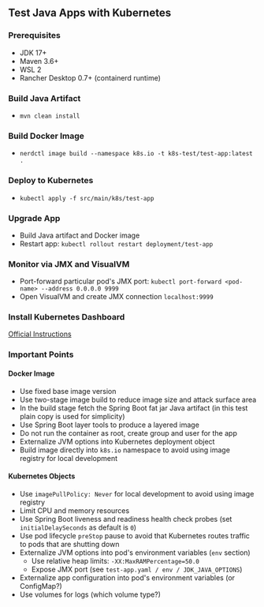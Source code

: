## Test Java Apps with Kubernetes

### Prerequisites
- JDK 17+
- Maven 3.6+
- WSL 2
- Rancher Desktop 0.7+ (containerd runtime)

### Build Java Artifact
- `mvn clean install`

### Build Docker Image
- `nerdctl image build --namespace k8s.io -t k8s-test/test-app:latest .`

### Deploy to Kubernetes
- `kubectl apply -f src/main/k8s/test-app`

### Upgrade App
- Build Java artifact and Docker image
- Restart app: `kubectl rollout restart deployment/test-app`

### Monitor via JMX and VisualVM
- Port-forward particular pod's JMX port: `kubectl port-forward <pod-name> --address 0.0.0.0 9999`
- Open VisualVM and create JMX connection `localhost:9999`

### Install Kubernetes Dashboard
[Official Instructions](https://kubernetes.io/docs/tasks/access-application-cluster/web-ui-dashboard/)

### Important Points

#### Docker Image
- Use fixed base image version
- Use two-stage image build to reduce image size and attack surface area
- In the build stage fetch the Spring Boot fat jar Java artifact (in this test plain copy is used for simplicity)
- Use Spring Boot layer tools to produce a layered image
- Do not run the container as root, create group and user for the app
- Externalize JVM options into Kubernetes deployment object
- Build image directly into `k8s.io` namespace to avoid using image registry for local development

#### Kubernetes Objects
- Use `imagePullPolicy: Never` for local development to avoid using image registry
- Limit CPU and memory resources
- Use Spring Boot liveness and readiness health check probes (set `initialDelaySeconds` as default is `0`)
- Use pod lifecycle `preStop` pause to avoid that Kubernetes routes traffic to pods that are shutting down
- Externalize JVM options into pod's environment variables (`env` section)
  + Use relative heap limits: `-XX:MaxRAMPercentage=50.0`
  + Expose JMX port (see `test-app.yaml / env / JDK_JAVA_OPTIONS`)
- Externalize app configuration into pod's environment variables (or ConfigMap?)
- Use volumes for logs (which volume type?)